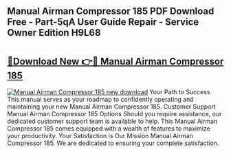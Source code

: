 ## Manual Airman Compressor 185 PDF Download Free - Part-5qA User Guide Repair - Service Owner Edition H9L68

# <h2><a href="http://bc6691.oget.top/?id=Manual+Airman+Compressor+185">🔗Download New 👉🔴 Manual Airman Compressor 185</a></h2>

[![Manual Airman Compressor 185 new download](https://i.imgur.com/5g1atiW.png)](http://bc6691.oget.top/?id=Manual+Airman+Compressor+185)
Your Path to Success This manual serves as your roadmap to confidently operating and maintaining your new Manual Airman Compressor 185. Customer Support Manual Airman Compressor 185 Options Should you require assistance, our dedicated customer support team is available to help. This Manual Airman Compressor 185 comes equipped with a wealth of features to maximize your productivity. Your Satisfaction is Our Mission Manual Airman Compressor 185. We are dedicated to ensuring your complete satisfaction.
